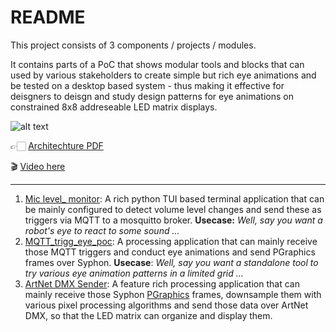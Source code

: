# README

This project consists of 3 components / projects / modules.

It contains parts of a PoC that shows modular tools and blocks that can used by various stakeholders to create simple but rich eye animations and be tested on a desktop based system - thus making it effective for deisgners to deisgn and study design patterns for eye animations on constrained 8x8 addreseable LED matrix displays.

![alt text](_assets/image.png)

👉🏻 [Architechture PDF](<PoC Architechture.pdf>)

🎬 [Video here](https://youtu.be/r1EzEPxQa40)

---

1. [Mic level_ monitor](https://github.com/dattazigzag/mic_level_monitor): A rich python  TUI based terminal application that can be mainly configured to detect volume level changes and send these as triggers via MQTT to a mosquitto broker.  __Usecase:__ _Well, say you want a robot's eye to react to some sound ..._
2. [MQTT_trigg_eye_poc](https://github.com/dattazigzag/mqtt_trigg_eye_poc): A processing application that can mainly receive those MQTT triggers and conduct eye animations and send PGraphics frames over Syphon. __Usecase__: _Well, say you want a standalone tool to try various eye animation patterns in a limited grid ..._
3. [ArtNet DMX Sender](https://github.com/dattazigzag/humanoid_eye_sim): A feature rich processing application that can mainly receive those Syphon [PGraphics](https://processing.github.io/processing-javadocs/core/) frames, downsample them with various pixel processing algorithms and send those data over ArtNet DMX, so that the LED matrix can organize and display them.

